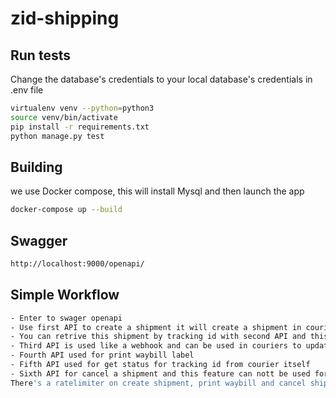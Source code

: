# zid-shipping




## Run tests

Change the database's credentials to your local database's credentials in .env file
```bash
virtualenv venv --python=python3
source venv/bin/activate
pip install -r requirements.txt
python manage.py test
```

## Building

we use Docker compose, this will install Mysql and then launch the app

```bash
docker-compose up --build
```

## Swagger


```bash
http://localhost:9000/openapi/
```

## Simple Workflow

```bash
- Enter to swager openapi
- Use first API to create a shipment it will create a shipment in courier and then save it on our system
- You can retrive this shipment by tracking id with second API and this like create waybill from our system
- Third API is used like a webhook and can be used in couriers to update shipment status in our system
- Fourth API used for print waybill label
- Fifth API used for get status for tracking id from courier itself
- Sixth API for cancel a shipment and this feature can nott be used for all couriers
There's a ratelimiter on create shipment, print waybill and cancel shipment APIs based on every courier and can see it in settings file in variable `COURIERS_RATELIMITING`
```
